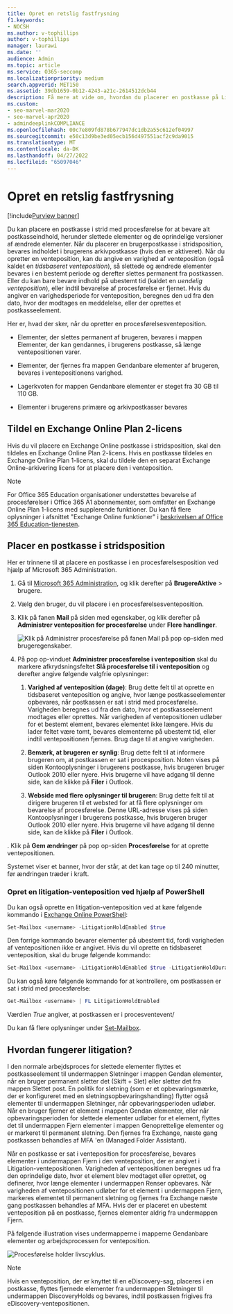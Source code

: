 ```yaml
---
title: Opret en retslig fastfrysning
f1.keywords:
- NOCSH
ms.author: v-tophillips
author: v-tophillips
manager: laurawi
ms.date: ''
audience: Admin
ms.topic: article
ms.service: O365-seccomp
ms.localizationpriority: medium
search.appverid: MET150
ms.assetid: 39db1659-0b12-4243-a21c-2614512dcb44
description: Få mere at vide om, hvordan du placerer en postkasse på Litigation-venteposition og bevarer alt postkasseindholdet under en undersøgelse.
ms.custom:
- seo-marvel-mar2020
- seo-marvel-apr2020
- admindeeplinkCOMPLIANCE
ms.openlocfilehash: 00c7e809fd878b677947dc1db2a55c612ef04997
ms.sourcegitcommit: e50c13d9be3ed05ecb156d497551acf2c9da9015
ms.translationtype: MT
ms.contentlocale: da-DK
ms.lasthandoff: 04/27/2022
ms.locfileid: "65097046"
---
```

# <a name="create-a-litigation-hold"></a>Opret en retslig fastfrysning

[!include[Purview banner](../includes/purview-rebrand-banner.md)]

Du kan placere en postkasse i strid med procesførelse for at bevare alt postkasseindhold, herunder slettede elementer og de oprindelige versioner af ændrede elementer. Når du placerer en brugerpostkasse i stridsposition, bevares indholdet i brugerens arkivpostkasse (hvis den er aktiveret). Når du opretter en venteposition, kan du angive en varighed af venteposition (også kaldet en *tidsbaseret venteposition*), så slettede og ændrede elementer bevares i en bestemt periode og derefter slettes permanent fra postkassen. Eller du kan bare bevare indhold på ubestemt tid (kaldet en *uendelig venteposition*), eller indtil bevarelse af procesførelse er fjernet. Hvis du angiver en varighedsperiode for venteposition, beregnes den ud fra den dato, hvor der modtages en meddelelse, eller der oprettes et postkasseelement. 
  
Her er, hvad der sker, når du opretter en procesførelsesventeposition.
  
- Elementer, der slettes permanent af brugeren, bevares i mappen Elementer, der kan gendannes, i brugerens postkasse, så længe ventepositionen varer.

- Elementer, der fjernes fra mappen Gendanbare elementer af brugeren, bevares i ventepositionens varighed.

- Lagerkvoten for mappen Gendanbare elementer er steget fra 30 GB til 110 GB.

- Elementer i brugerens primære og arkivpostkasser bevares

## <a name="assign-an-exchange-online-plan-2-license"></a>Tildel en Exchange Online Plan 2-licens

Hvis du vil placere en Exchange Online postkasse i stridsposition, skal den tildeles en Exchange Online Plan 2-licens. Hvis en postkasse tildeles en Exchange Online Plan 1-licens, skal du tildele den en separat Exchange Online-arkivering licens for at placere den i venteposition.

> [!NOTE]
> For Office 365 Education organisationer understøttes bevarelse af procesførelser i Office 365 A1 abonnementer, som omfatter en Exchange Online Plan 1-licens med supplerende funktioner. Du kan få flere oplysninger i afsnittet "Exchange Online funktioner" i [beskrivelsen af Office 365 Education-tjenesten](/office365/servicedescriptions/office-365-platform-service-description/office-365-education#exchange-online-features).

## <a name="place-a-mailbox-on-litigation-hold"></a>Placer en postkasse i stridsposition

Her er trinnene til at placere en postkasse i en procesførelsesposition ved hjælp af Microsoft 365 Administration.

1. Gå til <a href="https://go.microsoft.com/fwlink/p/?linkid=834822" target="_blank">Microsoft 365 Administration</a>, og klik derefter på **BrugereAktive** >  brugere.

2. Vælg den bruger, du vil placere i en procesførelsesventeposition.

3. Klik på fanen **Mail** på siden med egenskaber, og klik derefter på **Administrer venteposition for procesførelse** under **Flere handlinger**.

   ![Klik på Administrer procesførelse på fanen Mail på pop op-siden med brugeregenskaber.](../media/M365AdminCenterLitHold1.png)

4. På pop op-vinduet **Administrer procesførelse i venteposition** skal du markere afkrydsningsfeltet **Slå procesførelse til i venteposition** og derefter angive følgende valgfrie oplysninger:

    1. **Varighed af venteposition (dage)**: Brug dette felt til at oprette en tidsbaseret venteposition og angive, hvor længe postkasseelementer opbevares, når postkassen er sat i strid med procesførelse. Varigheden beregnes ud fra den dato, hvor et postkasseelement modtages eller oprettes. Når varigheden af ventepositionen udløber for et bestemt element, bevares elementet ikke længere. Hvis du lader feltet være tomt, bevares elementerne på ubestemt tid, eller indtil ventepositionen fjernes. Brug dage til at angive varigheden.

    2. **Bemærk, at brugeren er synlig**: Brug dette felt til at informere brugeren om, at postkassen er sat i procesposition. Noten vises på siden Kontooplysninger i brugerens postkasse, hvis brugeren bruger Outlook 2010 eller nyere. Hvis brugerne vil have adgang til denne side, kan de klikke på **Filer** i Outlook.

    3. **Webside med flere oplysninger til brugeren**: Brug dette felt til at dirigere brugeren til et websted for at få flere oplysninger om bevarelse af procesførelse. Denne URL-adresse vises på siden Kontooplysninger i brugerens postkasse, hvis brugeren bruger Outlook 2010 eller nyere. Hvis brugerne vil have adgang til denne side, kan de klikke på **Filer** i Outlook.

. Klik på **Gem ændringer** på pop op-siden **Procesførelse** for at oprette ventepositionen.

   Systemet viser et banner, hvor der står, at det kan tage op til 240 minutter, før ændringen træder i kraft.

### <a name="create-a-litigation-hold-using-powershell"></a>Opret en litigation-venteposition ved hjælp af PowerShell

Du kan også oprette en litigation-venteposition ved at køre følgende kommando i [Exchange Online PowerShell](/powershell/exchange/connect-to-exchange-online-powershell):

```powershell
Set-Mailbox <username> -LitigationHoldEnabled $true
```

Den forrige kommando bevarer elementer på ubestemt tid, fordi varigheden af ventepositionen ikke er angivet. Hvis du vil oprette en tidsbaseret venteposition, skal du bruge følgende kommando:

```powershell
Set-Mailbox <username> -LitigationHoldEnabled $true -LitigationHoldDuration <number of days>
```

Du kan også køre følgende kommando for at kontrollere, om postkassen er sat i strid med procesførelse:

```powershell
Get-Mailbox <username> | FL LitigationHoldEnabled
```

Værdien *True* angiver, at postkassen er i procesventevent/

Du kan få flere oplysninger under [Set-Mailbox](/powershell/module/exchange/set-mailbox).

## <a name="how-does-litigation-hold-work"></a>Hvordan fungerer litigation?

I den normale arbejdsproces for slettede elementer flyttes et postkasseelement til undermappen Sletninger i mappen Gendan elementer, når en bruger permanent sletter det (Skift + Slet) eller sletter det fra mappen Slettet post. En politik for sletning (som er et opbevaringsmærke, der er konfigureret med en sletningsopbevaringshandling) flytter også elementer til undermappen Sletninger, når opbevaringsperioden udløber. Når en bruger fjerner et element i mappen Gendan elementer, eller når opbevaringsperioden for slettede elementer udløber for et element, flyttes det til undermappen Fjern elementer i mappen Genoprettelige elementer og er markeret til permanent sletning. Den fjernes fra Exchange, næste gang postkassen behandles af MFA 'en (Managed Folder Assistant).

Når en postkasse er sat i venteposition for procesførelse, bevares elementer i undermappen Fjern i den venteposition, der er angivet i Litigation-ventepositionen. Varigheden af ventepositionen beregnes ud fra den oprindelige dato, hvor et element blev modtaget eller oprettet, og definerer, hvor længe elementer i undermappen Renser opbevares. Når varigheden af ventepositionen udløber for et element i undermappen Fjern, markeres elementet til permanent sletning og fjernes fra Exchange næste gang postkassen behandles af MFA. Hvis der er placeret en ubestemt venteposition på en postkasse, fjernes elementer aldrig fra undermappen Fjern.

På følgende illustration vises undermapperne i mapperne Gendanbare elementer og arbejdsprocessen for venteposition.

![Procesførelse holder livscyklus.](../media/LitigationHoldLifeCycle.png)

> [!NOTE]
> Hvis en venteposition, der er knyttet til en eDiscovery-sag, placeres i en postkasse, flyttes fjernede elementer fra undermappen Sletninger til undermappen DiscoveryHolds og bevares, indtil postkassen frigives fra eDiscovery-ventepositionen.
